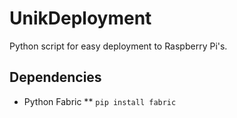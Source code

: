 # UnikDeployment

Python script for easy deployment to Raspberry Pi's.

## Dependencies

* Python Fabric
** `pip install fabric`
